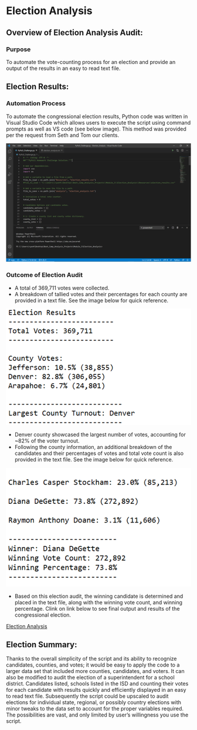 # Election Analysis

## Overview of Election Analysis Audit:

### Purpose
To automate the vote-counting process for an election and provide an output of the results in an easy to read text file. 

## Election Results:

### Automation Process
To automate the congressional election results, Python code was written in Visual Studio Code which allows users to execute the script using command prompts as well as VS code (see below image). This method was provided per the request from Seth and Tom our clients. 

![](https://github.com/Apollo619/Election_Analysis/blob/main/Resources/VScode.PNG)

### Outcome of Election Audit
- A total of 369,711 votes were collected. 
- A breakdown of tallied votes and their percentages for each county are provided in a text file. See the image below for quick reference. 

![](https://github.com/Apollo619/Election_Analysis/blob/main/Resources/County.png)

- Denver county showcased the largest number of votes, accounting for ~82% of the voter turnout. 
- Following the county information, an additional breakdown of the candidates and their percentages of votes and total vote count is also provided in the text file. See the image below for quick reference. 

![](https://github.com/Apollo619/Election_Analysis/blob/main/Resources/Candidate.png)

- Based on this election audit, the winning candidate is determined and placed in the text file, along with the winning vote count, and winning percentage. Clink on link below to see final output and results of the congressional election. 

[Election Analysis](https://github.com/Apollo619/Election_Analysis/blob/main/analysis/election_analysis.txt)

## Election Summary:
Thanks to the overall simplicity of the script and its ability to recognize candidates, counties, and votes; it would be easy to apply the code to a larger data set that included more counties, candidates, and voters. It can also be modified to audit the election of a superintendent for a school district. Candidates listed, schools listed in the ISD and counting their votes for each candidate with results quickly and efficiently displayed in an easy to read text file. Subsequently the script could be upscaled to audit elections for individual state, regional, or possibly country elections with minor tweaks to the data set to account for the proper variables required. The possibilities are vast, and only limited by user’s willingness you use the script. 


